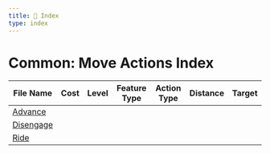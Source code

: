 ```yaml
---
title: 📑 Index
type: index
---
```


# Common: Move Actions Index

| File Name                 | Cost | Level | Feature Type | Action Type | Distance | Target |
| ------------------------- | ---- | ----- | ------------ | ----------- | -------- | ------ |
| [Advance](../Advance)     |      |       |              |             |          |        |
| [Disengage](../Disengage) |      |       |              |             |          |        |
| [Ride](../Ride)           |      |       |              |             |          |        |
